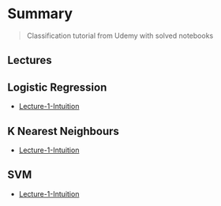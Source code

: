 # Summary

> Classification tutorial from Udemy with solved notebooks

## Lectures

## Logistic Regression
* [Lecture-1-Intuition](https://www.udemy.com/course/machinelearning/learn/lecture/6270024#overview)
  

## K Nearest Neighbours
* [Lecture-1-Intuition](https://www.udemy.com/course/machinelearning/learn/lecture/5714404#overview)

## SVM 
* [Lecture-1-Intuition](https://www.udemy.com/course/machinelearning/learn/lecture/19686976#overview)